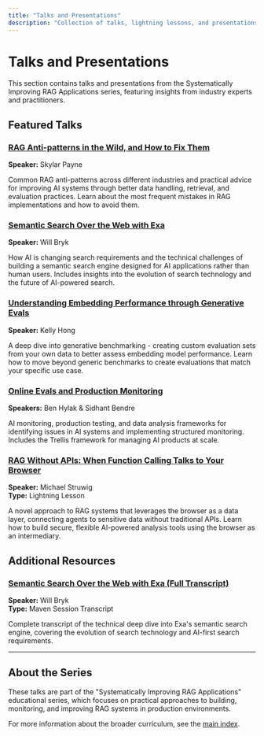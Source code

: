 ```yaml
---
title: "Talks and Presentations"
description: "Collection of talks, lightning lessons, and presentations from the Systematically Improving RAG Applications series"
---
```


# Talks and Presentations

This section contains talks and presentations from the Systematically Improving RAG Applications series, featuring insights from industry experts and practitioners.

## Featured Talks

### [RAG Anti-patterns in the Wild, and How to Fix Them](rag-antipatterns-skylar-payne.md)
**Speaker:** Skylar Payne  

Common RAG anti-patterns across different industries and practical advice for improving AI systems through better data handling, retrieval, and evaluation practices. Learn about the most frequent mistakes in RAG implementations and how to avoid them.

### [Semantic Search Over the Web with Exa](semantic-search-exa-will-bryk.md)
**Speaker:** Will Bryk  

How AI is changing search requirements and the technical challenges of building a semantic search engine designed for AI applications rather than human users. Includes insights into the evolution of search technology and the future of AI-powered search.

### [Understanding Embedding Performance through Generative Evals](embedding-performance-generative-evals-kelly-hong.md)
**Speaker:** Kelly Hong  

A deep dive into generative benchmarking - creating custom evaluation sets from your own data to better assess embedding model performance. Learn how to move beyond generic benchmarks to create evaluations that match your specific use case.

### [Online Evals and Production Monitoring](online-evals-production-monitoring-ben-sidhant.md)
**Speakers:** Ben Hylak & Sidhant Bendre  

AI monitoring, production testing, and data analysis frameworks for identifying issues in AI systems and implementing structured monitoring. Includes the Trellis framework for managing AI products at scale.

### [RAG Without APIs: When Function Calling Talks to Your Browser](rag-without-apis-browser-michael-struwig.md)
**Speaker:** Michael Struwig  
**Type:** Lightning Lesson

A novel approach to RAG systems that leverages the browser as a data layer, connecting agents to sensitive data without traditional APIs. Learn how to build secure, flexible AI-powered analysis tools using the browser as an intermediary.

## Additional Resources

### [Semantic Search Over the Web with Exa (Full Transcript)](semantic-search-exa-will-bryk-transcript.md)
**Speaker:** Will Bryk  
**Type:** Maven Session Transcript

Complete transcript of the technical deep dive into Exa's semantic search engine, covering the evolution of search technology and AI-first search requirements.

---

## About the Series

These talks are part of the "Systematically Improving RAG Applications" educational series, which focuses on practical approaches to building, monitoring, and improving RAG systems in production environments.

For more information about the broader curriculum, see the [main index](../index.md). 